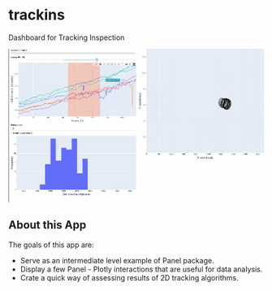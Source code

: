 # trackins
Dashboard for Tracking Inspection 

![Logo](trackins.jpg)

## About this App
The goals of this app are:

- Serve as an intermediate level example of Panel package.
- Display a few Panel - Plotly interactions that are useful for data analysis.
- Crate a quick way of assessing results of 2D tracking algorithms.
